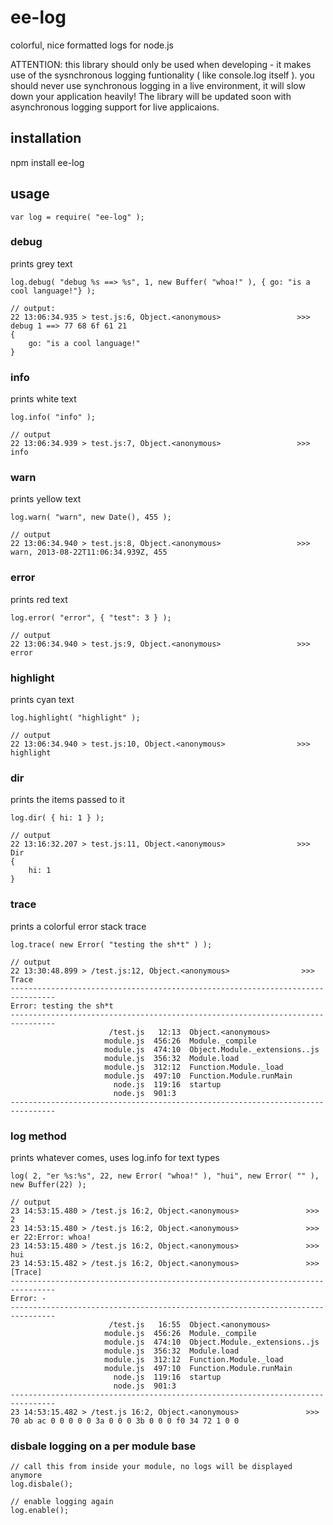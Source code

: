 # ee-log

colorful, nice formatted logs for node.js

ATTENTION: this library should only be used when developing - it makes use of the sysnchronous logging funtionality ( like console.log itself ). you should never use synchronous logging in a live environment, it will slow down your application heavily! The library will be updated soon with asynchronous logging support for live applicaions.

## installation

npm install ee-log

## usage

    var log = require( "ee-log" );


### debug

prints grey text

    log.debug( "debug %s ==> %s", 1, new Buffer( "whoa!" ), { go: "is a cool language!"} );

    // output: 
    22 13:06:34.935 > test.js:6, Object.<anonymous>                 >>> debug 1 ==> 77 68 6f 61 21 
	{
	    go: "is a cool language!"
	}




### info

prints white text

	log.info( "info" );

	// output
	22 13:06:34.939 > test.js:7, Object.<anonymous>                 >>> info




### warn

prints yellow text

	log.warn( "warn", new Date(), 455 );

	// output 
	22 13:06:34.940 > test.js:8, Object.<anonymous>                 >>> warn, 2013-08-22T11:06:34.939Z, 455





### error

prints red text

	log.error( "error", { "test": 3 } );

	// output
	22 13:06:34.940 > test.js:9, Object.<anonymous>                 >>> error





### highlight

prints cyan text

	log.highlight( "highlight" );

	// output
	22 13:06:34.940 > test.js:10, Object.<anonymous>                >>> highlight





### dir

prints the items passed to it

	log.dir( { hi: 1 } );

	// output
	22 13:16:32.207 > test.js:11, Object.<anonymous>                >>> Dir
	{
	    hi: 1
	}




### trace

prints a colorful error stack trace
	
	log.trace( new Error( "testing the sh*t" ) );

	// output
	22 13:30:48.899 > /test.js:12, Object.<anonymous>                >>> Trace
	--------------------------------------------------------------------------------
	Error: testing the sh*t
	--------------------------------------------------------------------------------
	                      /test.js   12:13  Object.<anonymous>
	                     module.js  456:26  Module._compile
	                     module.js  474:10  Object.Module._extensions..js
	                     module.js  356:32  Module.load
	                     module.js  312:12  Function.Module._load
	                     module.js  497:10  Function.Module.runMain
	                       node.js  119:16  startup
	                       node.js  901:3   
	--------------------------------------------------------------------------------


### log method

prints whatever comes, uses log.info for text types

	log( 2, "er %s:%s", 22, new Error( "whoa!" ), "hui", new Error( "" ), new Buffer(22) );

	// output
	23 14:53:15.480 > /test.js 16:2, Object.<anonymous>               >>> 2
	23 14:53:15.480 > /test.js 16:2, Object.<anonymous>               >>> er 22:Error: whoa!
	23 14:53:15.480 > /test.js 16:2, Object.<anonymous>               >>> hui
	23 14:53:15.482 > /test.js 16:2, Object.<anonymous>               >>> [Trace]
	--------------------------------------------------------------------------------
	Error: -
	--------------------------------------------------------------------------------
	                      /test.js   16:55  Object.<anonymous>
	                     module.js  456:26  Module._compile
	                     module.js  474:10  Object.Module._extensions..js
	                     module.js  356:32  Module.load
	                     module.js  312:12  Function.Module._load
	                     module.js  497:10  Function.Module.runMain
	                       node.js  119:16  startup
	                       node.js  901:3   
	--------------------------------------------------------------------------------
	23 14:53:15.482 > /test.js 16:2, Object.<anonymous>               >>> 70 ab ac 0 0 0 0 0 3a 0 0 0 3b 0 0 0 f0 34 72 1 0 0 



### disbale logging on a per module base
	
	// call this from inside your module, no logs will be displayed anymore
	log.disbale();

	// enable logging again
	log.enable();
